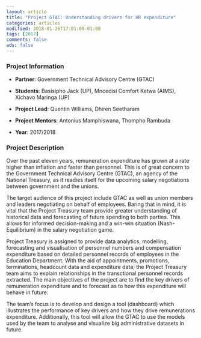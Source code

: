 ```yaml
---
layout: article
title: "Project GTAC: Understanding drivers for HR expenditure"
categories: articles
modified: 2018-01-26T17:01:00-01:00
tags: [2017]
comments: false
ads: false
---
```



### Project Information

* **Partner**: Government Technical Advisory Centre (GTAC)
* **Students**: Basisipho Jack (UP), Mncedisi Comfort Ketwa (AIMS), Xichavo Maringa (UP)
* **Project Lead**: Quentin Williams, Dhiren Seetharam

* **Project Mentors**: Antonius Mamphiswana, Thompho Rambuda
* **Year**: 2017/2018

### Project Description

Over the past eleven years, remuneration expenditure has grown at a rate higher than inflation and faster than personnel. This is of great concern to the Government Technical Advisory Centre (GTAC), an agency of the National Treasury,  as it readies itself for the upcoming salary negotiations between government and the unions.  

The target audience of this project include GTAC as well as union members and leaders negotiating on behalf of employees. Baring that in mind, it is vital that the  Project Treasury team provide greater understanding of historical data and forecasting of future spending  to both parties. This allows for informed decision-making and a win-win situation (Nash-Equilibrium) in the salary negotiation game.

Project Treasury is assigned to provide data analytics, modelling, forecasting and visualisation of personnel numbers and compensation expenditure based on detailed personnel records of employees in the Education Department. With the aid of appointments, promotions, terminations, headcount data and expenditure data; the Project Treasury team aims to explain relationships in the transctional personnel records extracted. The main objectives of the project are to find the key drivers of remuneration expenditure and to forecast as to how this expenditure will behave in future. 

The team’s focus is to develop and design a tool (dashboard)  which illustrates the performance of key drivers and how they drive remunerations expenditure. Additionally, this tool will allow the GTAC to use the models used by the team to analyse and visualize big administrative datasets in future.


